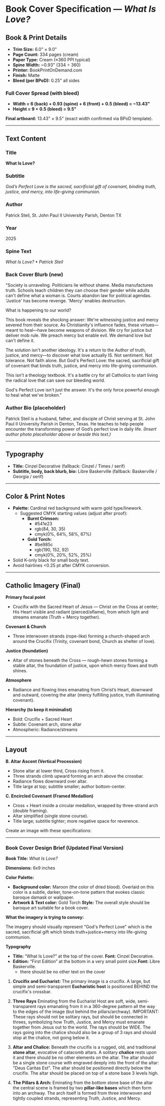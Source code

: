# Book Cover Specification — *What Is Love?*

## Book & Print Details
- **Trim Size:** 6.0" × 9.0"
- **Page Count:** 334 pages (cream)
- **Paper Type:** Cream (≈360 PPI typical)
- **Spine Width:** ~0.93" (334 ÷ 360)
- **Printer:** BookPrintOnDemand.com
- **Finish:** Matte
- **Bleed (per BPoD):** 0.25" all sides

### Full Cover Spread (with bleed)
- **Width = 6 (back) + 0.93 (spine) + 6 (front) + 0.5 (bleed) = ~13.43"**
- **Height = 9 + 0.5 (bleed) = 9.5"**

**Final artboard:** 13.43" × 9.5" (exact width confirmed via BPoD template).

---

## Text Content

### Title
**What Is Love?**

### Subtitle
*God’s Perfect Love is the sacred, sacrificial gift of covenant, binding truth, justice, and mercy, into life-giving communion.*

### Author
Patrick Steil, St. John Paul II University Parish, Denton TX

### Year
2025

### Spine Text
*What Is Love? • Patrick Steil*

### Back Cover Blurb (new)
"Society is unraveling. Politicians lie without shame. Media manufactures truth. Schools teach children they can choose their gender while adults can't define what a woman is. Courts abandon law for political agendas. 'Justice' has become revenge. 'Mercy' enables destruction.

What is happening to our world?

This book reveals the shocking answer: We're witnessing justice and mercy severed from their source. As Christianity's influence fades, these virtues—meant to heal—have become weapons of division. We cry for justice but deliver mob rule. We preach mercy but enable evil. We demand love but can't define it.

The solution isn't another ideology. It's a return to the Author of truth, justice, and mercy—to discover what love actually IS. Not sentiment. Not tolerance. Not faith alone. But God's Perfect Love: the sacred, sacrificial gift of covenant that binds truth, justice, and mercy into life-giving communion.

This isn't a theology textbook. It's a battle cry for all Catholics to start living the radical love that can save our bleeding world.

God's Perfect Love isn't just the answer. It's the only force powerful enough to heal what we've broken."

### Author Bio (placeholder)
Patrick Steil is a husband, father, and disciple of Christ serving at St. John Paul II University Parish in Denton, Texas. He teaches to help people encounter the transforming power of God’s perfect love in daily life.
*(Insert author photo placeholder above or beside this text.)*

---

## Typography
- **Title:** Cinzel Decorative (fallback: Cinzel / Times / serif)
- **Subtitle, body, back blurb, bio:** Libre Baskerville (fallback: Baskerville / Georgia / serif)

---

## Color & Print Notes
- **Palette:** Cardinal red background with warm gold type/linework.
  - Suggested CMYK starting values (adjust after proof):
    - **Burnt Crimson:**
        - #541e23
        - rgb(84, 30, 35)
        - cmyk(0%, 64%, 58%, 67%)
    - **Gold Torch:**
        - #be985c
        - rgb(190, 152, 92)
        - cmyk(0%, 20%, 52%, 25%)
- Solid K-only black for small body text.
- Avoid hairlines <0.25 pt after CMYK conversion.

---

## Catholic Imagery (Final)

**Primary focal point**
- Crucifix with the Sacred Heart of Jesus — Christ on the Cross at center; His Heart visible and radiant (pierced/aflame), from which light and streams emanate (Truth + Mercy together).

**Covenant & Church**
- Three interwoven strands (rope-like) forming a church-shaped arch around the Crucifix (Trinity, covenant bond, Church as shelter of love).

**Justice (foundation)**
- Altar of stones beneath the Cross — rough-hewn stones forming a stable altar, the foundation of justice, upon which mercy flows and truth shines.

**Atmosphere**
- Radiance and flowing lines emanating from Christ’s Heart, downward and outward, covering the altar (mercy fulfilling justice, truth illuminating covenant).

**Hierarchy (to keep it minimalist)**
- Bold: Crucifix + Sacred Heart
- Subtle: Covenant arch, stone altar
- Atmospheric: Radiance/streams

---

## Layout

**B. Altar Ascent (Vertical Procession)**
- Stone altar at lower third, Cross rising from it.
- Three strands climb upward forming an arch above the crossbar.
- Radiance flows downward over altar.
- Title large at top; subtitle smaller; author bottom-center.

**C. Encircled Covenant (Framed Medallion)**
- Cross + Heart inside a circular medallion, wrapped by three-strand arch (double framing).
- Altar simplified (single stone course).
- Title large; subtitle tighter; more negative space for reverence.






Create an image with these specifications:

---

### **Book Cover Design Brief (Updated Final Version)**

**Book Title:** *What Is Love?*

**Dimensions:** 6x9 inches

**Color Palette:**
* **Background color:** Maroon (the color of dried blood). Overlaid on this color is a subtle, darker, tone-on-tone pattern that evokes classic baroque damask or wallpaper.
* **Artwork & Text color:** Gold Torch
**Style:** The overall style should be baroque art suitable for a book cover.

**What the imagery is trying to convey:**

The imagery should visually represent "God's Perfect Love" which is the sacred, sacrificial gift which binds truth+justice+mercy into life-giving communion.

**Typography**

* **Title:** “What Is Love?” at the top of the cover. **Font:** Cinzel Decorative.
* **Edition:** “First Edition” at the bottom in a very small point size.**Font:** Libre Baskerville.
    - there should be no other text on the cover

1.  **Crucifix and Eucharist:** The primary image is a crucifix. A large, but simple and semi-transparent **Eucharistic host** is positioned BEHIND the crucifix's crossbar.

2. **Three Rays** Eminating from the Eucharist Host are soft, wide, semi-transparent rays emanating from it in a 360-degree pattern all the way to the edges of the image (but behind the pillars/archway). IMPORTANT: These rays should not be solitary rays, but should be connected in threes, symbolizing how Truth, Justice, and Mercy must emanate together from Jesus out to the world. The rays should be WIDE. The rays going into the chalice should also be a group of 3 rays and should stop at the chalice, not going below it.

2.  **Altar and Chalice:** Beneath the crucifix is a rugged, old, and traditional **stone altar**, evocative of catacomb altars. A solitary **chalice** rests upon it and there should be no other elements on the altar. The altar should be a single stone course with engraved deeply into the front of the altar: "Deus Caritas Est". The altar should be positioned directly below the crucifix. The altar should be placed on top of a stone base 3 levels high.

3.  **The Pillars & Arch:** Eminating from the bottom stone base of the altar the central scene is framed by  two **pillar-like bases** which then form into an archway. The arch itself is formed from three interwoven and tightly coupled strands, representing Truth, Justice, and Mercy.

